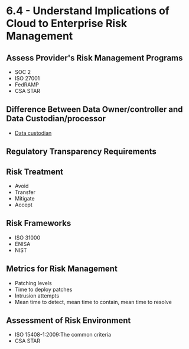 # 6.4 - Understand Implications of Cloud to Enterprise Risk Management

## Assess Provider's Risk Management Programs
- SOC 2
- ISO 27001
- FedRAMP
- CSA STAR

## Difference Between Data Owner/controller and Data Custodian/processor

- [Data custodian](../../definitions/D.md#data-custodian)

## Regulatory Transparency Requirements

## Risk Treatment
- Avoid
- Transfer
- Mitigate
- Accept

## Risk Frameworks
- ISO 31000
- ENISA
- NIST

## Metrics for Risk Management
- Patching levels
- Time to deploy patches
- Intrusion attempts
- Mean time to detect, mean time to contain, mean time to resolve

## Assessment of Risk Environment
- ISO 15408-1:2009:The common criteria
- CSA STAR
